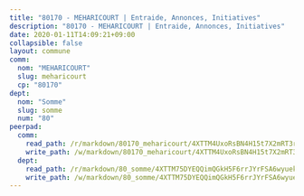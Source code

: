 ```yaml
---
title: "80170 - MEHARICOURT | Entraide, Annonces, Initiatives"
description: "80170 - MEHARICOURT | Entraide, Annonces, Initiatives"
date: 2020-01-11T14:09:21+09:00
collapsible: false
layout: commune
comm:
  nom: "MEHARICOURT"
  slug: meharicourt
  cp: "80170"
dept:
  nom: "Somme"
  slug: somme
  num: "80"
peerpad:
  comm:
    read_path: /r/markdown/80170_meharicourt/4XTTM4UxoRsBN4H15t7X2mRT3ru42pckhmVPRzZUYoFQNWstd
    write_path: /w/markdown/80170_meharicourt/4XTTM4UxoRsBN4H15t7X2mRT3ru42pckhmVPRzZUYoFQNWstd-K3TgUX2WaJAWi7fhyPKNsP3J5UoUQP8v7HMy29nnrpebQ9YeAAveTjViPeYYX6q3hjqCpjAgJKnLH3ixuc4sijwPjY2FYLEEMJ11jt2XU8hi3erSjLLhrcCNhS9kDHmMbmWqWgQR
  dept:
    read_path: /r/markdown/80_somme/4XTTM75DYEQQimQGkH5F6rrJYrFSA6wyuekdgioEx7v45YjSw
    write_path: /w/markdown/80_somme/4XTTM75DYEQQimQGkH5F6rrJYrFSA6wyuekdgioEx7v45YjSw-K3TgTuB1DbUNHuFo9Fhh6JTUriPx8E5izGkmw9RSNTjUtMFPoZhqqp87szE8th3EytWSHGdhUuQUPjam8aJZh1SdH8pL3ibgUbMdNhU17kjAmSa49LMB2GjXvVwDVurE8mgce3XM
---
```


